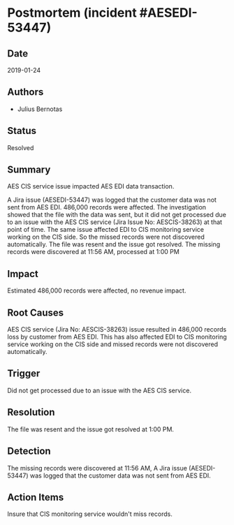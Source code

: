 Postmortem (incident \#AESEDI-53447)
====================================

Date
----

2019-01-24

Authors
-------

-   Julius Bernotas

Status
------

Resolved

Summary
-------

AES CIS service issue impacted AES EDI data transaction.

A Jira issue (AESEDI-53447) was logged that the customer data was not
sent from AES EDI. 486,000 records were affected. The investigation
showed that the file with the data was sent, but it did not get
processed due to an issue with the AES CIS service (Jira Issue No:
AESCIS-38263) at that point of time. The same issue affected EDI to CIS
monitoring service working on the CIS side. So the missed records were
not discovered automatically. The file was resent and the issue got
resolved. The missing records were discovered at 11:56 AM, processed at
1:00 PM

Impact
------

Estimated 486,000 records were affected, no revenue impact.

Root Causes
-----------

AES CIS service (Jira No: AESCIS-38263) issue resulted in 486,000
records loss by customer from AES EDI. This has also affected EDI to CIS
monitoring service working on the CIS side and missed records were not
discovered automatically.

Trigger
-------

Did not get processed due to an issue with the AES CIS service.

Resolution
----------

The file was resent and the issue got resolved at 1:00 PM.

Detection
---------

The missing records were discovered at 11:56 AM, A Jira issue
(AESEDI-53447) was logged that the customer data was not sent from AES
EDI.

Action Items
------------

Insure that CIS monitoring service wouldn't miss records.
